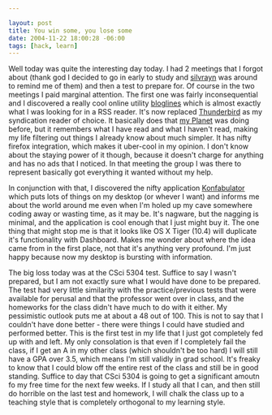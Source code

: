 ```yaml
--- 

layout: post
title: You win some, you lose some
date: 2004-11-22 18:00:28 -06:00
tags: [hack, learn]
---
```

Well today was quite the interesting day today.  I had 2 meetings that I forgot about (thank god I decided to go in early to study and <a href="http://silvrayn.livejournal.com">silvrayn</a> was around to remind me of them) and then a test to prepare for.   Of course in the two meetings I paid marginal attention.  The first one was fairly inconsequential and I discovered a really cool online utility <a href="http://www.bloglines.com">bloglines</a> which is almost exactly what I was looking for in a RSS reader.  It's now replaced <a href="http://www.mozilla.org/products/thunderbird">Thunderbird</a> as my syndication reader of choice.  It basically does that <a href="http://www.base0.net/planet">my Planet</a> was doing before, but it remembers what I have read and what I haven't read, making my life filtering out things I already know about much simpler.   It has nifty firefox integration, which makes it uber-cool in my opinion.  I don't know about the staying power of it though, because it doesn't charge for anything and has no ads that I noticed.   In that meeting the group I was there to represent basically got everything it wanted without my help.

In conjunction with that, I discovered the nifty application <a href="http://www.konfabulator.com">Konfabulator</a> which puts lots of things on my desktop (or whever I want) and informs me about the world around me even when I'm holed up my cave somewhere coding away or wasting time, as it may be.   It's nagware, but the nagging is minimal, and the application is cool enough that I just might buy it.  The one thing that might stop me is that it looks like OS X Tiger (10.4) will duplicate it's functionality with Dashboard.  Makes me wonder about where the idea came from in the first place, not that it's anything very profound.  I'm just happy because now my desktop is bursting with information.

The big loss today was at the CSci 5304 test.  Suffice to say I wasn't prepared, but I am not exactly sure what I would have done to be prepared.  The test had very little similarity with the practice/previous tests that were available for perusal and that the professor went over in class, and the homeworks for the class didn't have much to do with it either.  My pessimistic outlook puts me at about a 48 out of 100.   This is not to say that I couldn't have done better - there were things I could have studied and performed better.  This is the first test in my life that I just got completely fed up with and left.  My only consolation is that even if I completely fail the class, if I get an A in my other class (which shouldn't be too hard) I will still have a GPA over 3.5, which means I'm still validly in grad school.   It's freaky to know that I could blow off the entire rest of the class and still be in good standing.  Suffice to day that CSci 5304 is going to get a significant amoutn fo my free time for the next few weeks.   If I study all that I can, and then still do horrible on the last test and homework, I will chalk the class up to a teaching style that is completely orthogonal to my learning style.
